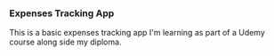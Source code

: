 ### Expenses Tracking App

This is a basic expenses tracking app I'm learning as part of a Udemy course along side my diploma.
